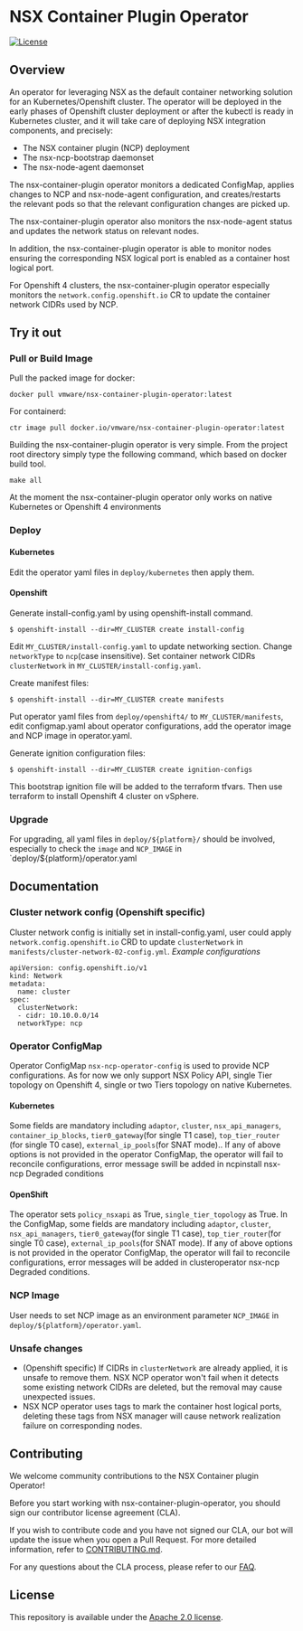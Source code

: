 # NSX Container Plugin Operator

[![License](https://img.shields.io/badge/License-Apache%202.0-blue.svg)](https://opensource.org/licenses/Apache-2.0)

## Overview

An operator for leveraging NSX as the default container networking solution for an
Kubernetes/Openshift cluster. The operator will be deployed in the early phases of
Openshift cluster deployment or after the kubectl is ready in Kubernetes cluster,
and it will take care of deploying NSX integration components, and precisely:

* The NSX container plugin (NCP) deployment
* The nsx-ncp-bootstrap daemonset
* The nsx-node-agent daemonset

The nsx-container-plugin operator monitors a dedicated ConfigMap, applies changes
to NCP and nsx-node-agent configuration, and creates/restarts the relevant pods
so that the relevant configuration changes are picked up.

The nsx-container-plugin operator also monitors the nsx-node-agent status and
updates the network status on relevant nodes.

In addition, the nsx-container-plugin operator is able to monitor nodes ensuring
the corresponding NSX logical port is enabled as a container host logical port.

For Openshift 4 clusters, the nsx-container-plugin operator especially monitors
the `network.config.openshift.io` CR to update the container network CIDRs used by NCP.

## Try it out

### Pull or Build Image

Pull the packed image for docker:
```
docker pull vmware/nsx-container-plugin-operator:latest
```

For containerd:
```
ctr image pull docker.io/vmware/nsx-container-plugin-operator:latest
```

Building the nsx-container-plugin operator is very simple. From the project root
directory simply type the following command, which based on docker build tool.

```
make all
```

At the moment the nsx-container-plugin operator only works on native Kubernetes
or Openshift 4 environments

### Deploy

#### Kubernetes

Edit the operator yaml files in `deploy/kubernetes` then apply them.

#### Openshift

Generate install-config.yaml by using openshift-install command.
```
$ openshift-install --dir=MY_CLUSTER create install-config
```

Edit `MY_CLUSTER/install-config.yaml` to update networking section.
Change `networkType` to `ncp`(case insensitive).
Set container network CIDRs `clusterNetwork` in `MY_CLUSTER/install-config.yaml`.

Create manifest files:
```
$ openshift-install --dir=MY_CLUSTER create manifests
```
Put operator yaml files from `deploy/openshift4/` to `MY_CLUSTER/manifests`,
edit configmap.yaml about operator configurations, add the operator image and
NCP image in operator.yaml.

Generate ignition configuration files:
```
$ openshift-install --dir=MY_CLUSTER create ignition-configs
```
This bootstrap ignition file will be added to the terraform tfvars.
Then use terraform to install Openshift 4 cluster on vSphere.

### Upgrade

For upgrading, all yaml files in `deploy/${platform}/` should be involved,
especially to check the `image` and `NCP_IMAGE` in `deploy/${platform}/operator.yaml


## Documentation

### Cluster network config (Openshift specific)
Cluster network config is initially set in install-config.yaml, user could apply
`network.config.openshift.io` CRD to update `clusterNetwork` in `manifests/cluster-network-02-config.yml`.
*Example configurations*
```
apiVersion: config.openshift.io/v1
kind: Network
metadata:
  name: cluster
spec:
  clusterNetwork:
  - cidr: 10.10.0.0/14
  networkType: ncp
```

### Operator ConfigMap

Operator ConfigMap `nsx-ncp-operator-config` is used to provide NCP configurations.
As for now we only support NSX Policy API, single Tier topology on Openshift 4,
single or two Tiers topology on native Kubernetes.

#### Kubernetes

Some fields are mandatory including `adaptor`, `cluster`, `nsx_api_managers`,
`container_ip_blocks`, `tier0_gateway`(for single T1 case), `top_tier_router`
(for single T0 case), `external_ip_pools`(for SNAT mode).. If any of above
options is not provided in the operator ConfigMap, the operator will fail to
reconcile configurations, error message swill be added in ncpinstall nsx-ncp
Degraded conditions

#### OpenShift

The operator sets `policy_nsxapi` as True, `single_tier_topology` as True.
In the ConfigMap, some fields are mandatory including `adaptor`, `cluster`, `nsx_api_managers`,
`tier0_gateway`(for single T1 case), `top_tier_router`(for single T0 case),
`external_ip_pools`(for SNAT mode). If any of above options is not provided in the
operator ConfigMap, the operator will fail to reconcile configurations, error messages
will be added in clusteroperator nsx-ncp Degraded conditions.

### NCP Image
User needs to set NCP image as an environment parameter `NCP_IMAGE` in `deploy/${platform}/operator.yaml`.

### Unsafe changes
* (Openshift specific) If CIDRs in `clusterNetwork` are already applied, it is
unsafe to remove them. NSX NCP operator won't fail when it detects some existing
network CIDRs are deleted, but the removal may cause unexpected issues.
* NSX NCP operator uses tags to mark the container host logical ports, deleting these tags
from NSX manager will cause network realization failure on corresponding nodes.

## Contributing

We welcome community contributions to the NSX Container plugin Operator!

Before you start working with nsx-container-plugin-operator, you should sign our
contributor license agreement (CLA).

If you wish to contribute code and you have not signed our CLA, our bot will update
the issue when you open a Pull Request.
For more detailed information, refer to [CONTRIBUTING.md](CONTRIBUTING.md).

For any questions about the CLA process, please refer to our [FAQ](https://cla.vmware.com/faq).

## License

This repository is available under the [Apache 2.0 license](LICENSE).
